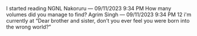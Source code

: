I started reading NGNL
Nakoruru — 09/11/2023 9:34 PM
How many volumes did you manage to find?
Agrim Singh — 09/11/2023 9:34 PM
12
i'm currently at “Dear brother and sister, don’t you ever feel you were born
into the wrong world?”
